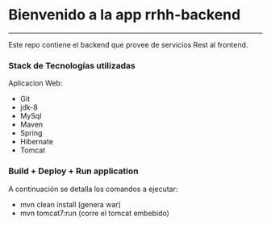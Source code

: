 # Bienvenido a la app rrhh-backend 
-----------------------------------
Este repo contiene el backend que provee de servicios Rest al frontend.

### Stack de Tecnologías utilizadas
Aplicacion Web:

* Git
* jdk-8
* MySql
* Maven
* Spring
* Hibernate
* Tomcat

### Build + Deploy + Run application
A continuación se detalla los comandos a ejecutar:

* mvn clean install (genera war)
* mvn tomcat7:run (corre el tomcat embebido)
